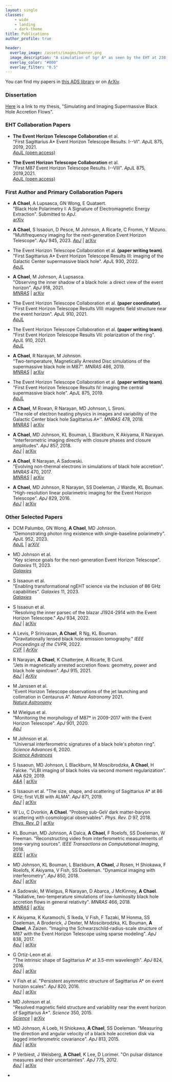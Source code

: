 ```yaml
---
layout: single
classes:
    - wide
    - landing
    - dark-theme
title: Publications
author_profile: true

header:
  overlay_image: /assets/images/banner.png
  image_description: "A simulation of Sgr A* as seen by the EHT at 230 GHz" 
  overlay_color: "#000"
  overlay_filter: "0.5"
---
```


You can find my papers in [this ADS library](https://ui.adsabs.harvard.edu/public-libraries/gv1RZlxMT1KhUecodnDEFw) or on [ArXiv](https://arxiv.org/a/chael_a_1.html).

### Dissertation

[Here](/assets/pdfs/achael_dissertation_final.pdf) is a link to my thesis, "Simulating and Imaging Supermassive Black Hole Accretion Flows". 

### EHT Collaboration Papers

* **The Event Horizon  Telescope Collaboration** et al.  
 "First Sagittarius A* Event Horizon Telescope Results. I--VI". _ApJL_ 875, 2019, 2021.  
 [_ApJL_ (open access)](https://iopscience.iop.org/journal/2041-8205/page/Focus_on_First_Sgr_A_Results)
 
* **The Event Horizon  Telescope Collaboration** et al.  
 "First M87 Event Horizon Telescope Results. I--VIII". _ApJL_ 875, 2019,2021.  
 [_ApJL_ (open access)](https://iopscience.iop.org/journal/2041-8205/page/Focus_on_EHT)

### First Author and Primary Collaboration Papers
* **A Chael**, A Lupsasca, GN Wong, E Quataert.  
 "Black Hole Polarimetry I: A Signature of Electromagnetic Energy Extraction". Submitted to _ApJ_.  
  [arXiv](https://arxiv.org/abs/2307.06372)
 
* **A Chael**, S Issaoun, D Pesce, M Johnson, A Ricarte, C Fromm, Y Mizuno.  
 "Multifrequency imaging for the next-generation Event Horizon Telescope". _ApJ_ 945, 2023. 
 [_ApJ_](https://doi.org/10.3847/1538-4357/acb7e4) | [arXiv](https://arxiv.org/abs/2210.12226)

* The Event Horizon Telescope Collaboration et al. **(paper writing team)**.  
 "First Sagittarius A* Event Horizon Telescope Results III: imaging of the Galactic Center supermassive black hole". _ApJL_ 930, 2022.  
  [_ApJL_](https://doi.org/%2010.3847/2041-8213/ac6429) 

* **A Chael**, M Johnson, A Lupsasca.  
 "Observing the inner shadow of a black hole: a direct view of the event horizon".  _ApJ_ 918, 2021.  
 [_MNRAS_](https://doi.org/10.3847/1538-4357/ac09ee) | [arXiv](https://arxiv.org/pdf/2106.00683.pdf)

* The Event Horizon Telescope Collaboration et al. **(paper coordinator)**.  
 "First Event Horizon Telescope Results VIII: magnetic field structure near the event horizon". _ApJL_ 910, 2021.  
  [_ApJL_](https://doi.org/10.3847/2041-8213/abe4de) 

* The Event Horizon Telescope Collaboration et al. **(paper writing team)**.  
 "First Event Horizon Telescope Results VII: polarization of the ring". _ApJL_ 910, 2021.  
  [_ApJL_](https://doi.org/10.3847/2041-8213/abe71d) 

* **A Chael**, R Narayan, M Johnson.  
 "Two-temperature, Magnetically Arrested Disc simulations of the supermassive black hole in M87".  _MNRAS_ 486, 2019.  
 [_MNRAS_](https://doi.org/10.1093/mnras/stz988) | [arXiv](https://arxiv.org/abs/1810.01983)

* The Event Horizon Telescope Collaboration et al. **(paper writing team)**.  
 "First Event Horizon Telescope Results IV: imaging the central supermassive black hole". _ApJL_ 875, 2019.  
 [_ApJL_](https://doi.org/10.3847/2041-8213/ac6429) 

* **A Chael**, M Rowan, R Narayan, MD Johnson, L Sironi.  
 "The role of electron heating physics in images and variability of the Galactic Center black hole Sagittarius A*''. _MNRAS_ 478, 2018.  
 [_MNRAS_](https://doi.org/10.1093/mnras/sty1261) | [arXiv](https://arxiv.org/abs/1804.06416)

* **A Chael**, MD Johnson, KL Bouman, L Blackburn, K Akiyama, R Narayan.  
 "Interferometric imaging directly with closure phases and closure amplitudes".  _ApJ_ 857, 2018.  
 [_ApJ_](https://doi.org/10.3847/1538-4357/aab6a8) | [arXiv](https://arxiv.org/abs/1803.07088)

* **A Chael**,  R Narayan, A Sadowski.  
 "Evolving non-thermal electrons in simulations of black hole accretion". _MNRAS_ 470, 2017.  
 [_MNRAS_](https://doi.org/10.1093/mnras/stx1345) | [arXiv](https://arxiv.org/abs/1704.05092)

* **A Chael**, MD Johnson, R Narayan, SS Doeleman, J Wardle, KL Bouman.  
 "High-resolution linear polarimetric imaging for the Event Horizon Telescope". _ApJ_ 829, 2016.  
 [_ApJ_](https://doi.org/10.3847/0004-637X/829/1/11) | [arXiv](https://arxiv.org/abs/1605.06156)

### Other Selected Papers
* DCM Palumbo, GN Wong, **A Chael**, MD Johnson.  
 "Demonstrating photon ring existence with single-baseline polarimetry". _ApJL_ 952, 2023.  
 [_ApJL_](https://doi.org/10.3847/2041-8213/ace630) | [arXiV](https://arxiv.org/abs/2307.05293)

* MD Johnson et al.  
 "Key science goals for the next-generation Event Horizon Telescope". _Galaxies_ 11, 2023.  
 [_Galaxies_](https://doi.org/10.3390/galaxies11010028)

* S Issaoun et al.  
 "Enabling transformational ngEHT science via the inclusion of 86 GHz capabilities". _Galaxies_ 11, 2023.  
 [_Galaxies_](https://doi.org/10.3390/galaxies11010028)

* S Issaoun et al.  
 "Resolving the inner parsec of the blazar J1924-2914 with the Event Horizon Telescope." _ApJ_ 934, 2022.   
 [_ApJ_](https://iopscience.iop.org/article/10.3847/1538-4357/ac7a40) | [arXiv](https://arxiv.org/abs/2208.01662)

* A Levis, P Srinivasan, **A Chael**, R Ng, KL Bouman.  
 "Gravitationally lensed black hole emission tomography." _IEEE Proceedings of the CVPR_, 2022.  
 [_CVF_](https://openaccess.thecvf.com/content/CVPR2022/papers/Levis_Gravitationally_Lensed_Black_Hole_Emission_Tomography_CVPR_2022_paper.pdf) | [_ArXiv_](https://arxiv.org/abs/2204.03715)

* R Narayan, **A Chael**, K Chatterjee, A Ricarte, B Curd.  
 "Jets in magnetically arrested accretion flows: geometry, power and black hole spindown". _ApJ_ 915, 2021.  
 [_ApJ_](https://doi.org/10.1093/mnras/stac285) | [_ArXiv_](https://arxiv.org/pdf/2108.12380.pdf)

* M Janssen et al.  
 "Event Horizon Telescope observations of the jet launching and collimation in Centaurus A". _Nature Astronomy_ 2021.  
 [_Nature Astronomy_](https://doi.org/10.1038/s41550-021-01417-w)

* M Wielgus et al.  
 "Monitoring the morphology of M87* in 2009-2017 with the Event Horizon Telescope". _ApJ_ 901, 2020.   
 [_ApJ_](https://doi.org/10.3847/1538-4357/abac0d)

* M Johnson et al.  
 "Universal interferometric signatures of a black hole's photon ring". _Science Advances_ 6, 2020.  
 [_Science Advances_](https://doi.org/doi:10.1126/sciadv.aaz1310)

* S Issaoun, MD Johnson, L Blackburn, M Moscibrodzka, **A Chael**, H Falcke.
 "VLBI imaging of black holes via second moment regularization". A&A 629, 2019.  
 [_A&A_](https://doi.org/10.1051/0004-6361/201936156) | [arXiv](https://arxiv.org/abs/1908.01296)

* S Issaoun et al. 
 "The size, shape, and scattering of Sagittarius A* at 86 GHz: first VLBI with ALMA". _ApJ_ 871, 2019.  
 [_ApJ_](https://doi.org/10.3847/1538-4357/aaf732) | [arXiv](https://arxiv.org/abs/1901.06226)

* W Lu,  C Dvorkin, **A Chael**. 
 "Probing sub-GeV dark matter-baryon scattering with cosmological observables". _Phys. Rev. D_ 97, 2018.   
 [_Phys. Rev. D_](https://doi.org/10.1103/PhysRevD.97.103530) | [arXiv](https://arxiv.org/abs/1802.06788)

* KL Bouman, MD Johnson, A Dalca, **A Chael**, F Roelofs, SS Doeleman, W Freeman.
 "Reconstructing video from interferometric measurements of time-varying sources".
 _IEEE Transactions on  Computational Imaging_, 2018.   
 [_IEEE_](https://doi.org/10.1109/TCI.2018.2838452) | [arXiv](https://arxiv.org/abs/1711.01357)

* MD Johnson, KL Bouman, L Blackburn, **A Chael**, J Rosen, H Shiokawa, F Roelofs, K Akiyama, V Fish, SS Doeleman. 
 "Dynamical imaging with interferometry".
 _ApJ_ 850, 2018.  
 [_ApJ_](https://doi.org/10.3847/1538-4357/aa97dd) | [arXiv](https://arxiv.org/abs/1711.01286)

* A Sadowski, M Wielgus, R Narayan, D Abarca, J McKinney, **A Chael**.
 "Radiative, two-temperature simulations of low-luminosity black hole accretion flows in general relativity". _MNRAS_ 466, 2018.  
 [_MNRAS_](https://doi.org/10.1093/mnras/stw3116) | [arXiv](https://arxiv.org/abs/1605.03184)

* K Akiyama, K Kuramochi, S Ikeda, V Fish, F Tazaki, M Honma, SS Doeleman, A Broderick, J Dexter, M Moscibrodzka, KL Bouman, **A Chael**, A Zaizen.
 "Imaging the Schwarzschild-radius-scale structure of M87 with the Event Horizon Telescope using sparse modeling". _ApJ_ 838, 2017.  
 [_ApJ_](https://doi.org/10.3847/1538-4357/aa6305) | [arXiv](https://arxiv.org/abs/1206.0428)

* G Ortiz-Leon et al.  
 "The intrinsic shape of Sagittarius A* at 3.5-mm wavelength".
 _ApJ_ 824, 2016.   
 [_ApJ_](https://doi.org/10.3847/0004-637X/824/1/40) | [arXiv](https://arxiv.org/abs/1601.06571)

* V Fish et al. 
 "Persistent asymmetric structure of Sagittarius A* on event horizon scales". _ApJ_ 820, 2016.  
 [_ApJ_](https://doi.org/10.3847/0004-637X/820/2/90) | [arXiv](https://arxiv.org/abs/1602.05527)

* MD Johnson et al.  
 "Resolved magnetic field structure and variability near the event horizon of Sagittarius A*". _Science_ 350, 2015.  
 [_Science_](https://doi.org/10.1126/science.aac7087) | [arXiv](https://arxiv.org/abs/1512.01220)

* MD Johnson, A Loeb, H Shiokawa, **A Chael**, SS Doeleman. 
 "Measuring the direction and angular velocity of a black hole accretion disk via lagged interferometric covariance". _ApJ_ 813, 2015.   
 [_ApJ_](https://doi.org/10.1088/0004-637X/813/2/132) | [arXiv](https://arxiv.org/abs/1505.07870)

* P Verbiest, J Weisberg, **A Chael**, K Lee, D Lorimer.
 "On pulsar distance measures and their uncertainties". 
 _ApJ_ 775, 2012.   
 [_ApJ_](https://doi.org/10.1088/0004-637X/755/1/39) | [arXiv](https://arxiv.org/abs/1206.0428)
 
*

